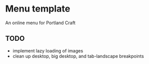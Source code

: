 # Menu template

An online menu for Portland Craft

## TODO
* implement lazy loading of images
* clean up desktop, big desktop, and tab-landscape breakpoints